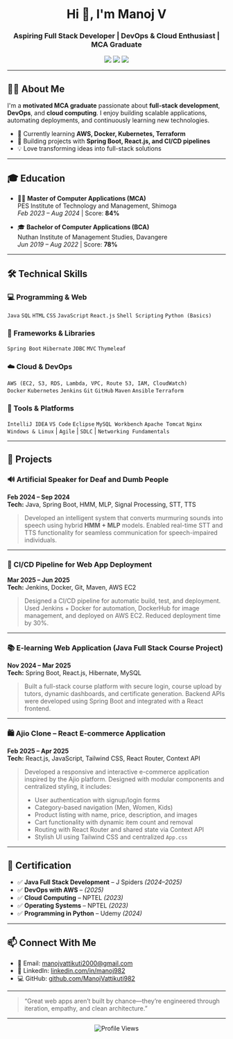 <h1 align="center">Hi 👋, I'm Manoj V</h1>
<h3 align="center">Aspiring Full Stack Developer | DevOps & Cloud Enthusiast | MCA Graduate</h3>

<p align="center">
  <a href="mailto:manojvattikuti2000@gmail.com"><img src="https://img.shields.io/badge/Gmail-red?logo=gmail&logoColor=white" /></a>
  <a href="https://www.linkedin.com/in/manoj982" target="_blank"><img src="https://img.shields.io/badge/LinkedIn-blue?logo=linkedin" /></a>
  <a href="https://github.com/ManojVattikuti982" target="_blank"><img src="https://img.shields.io/badge/GitHub-black?logo=github&logoColor=white" /></a>
</p>

---

## 🧑‍🎓 About Me

I'm a **motivated MCA graduate** passionate about **full-stack development**, **DevOps**, and **cloud computing**. I enjoy building scalable applications, automating deployments, and continuously learning new technologies.

- 🔭 Currently learning **AWS, Docker, Kubernetes, Terraform**
- 🌱 Building projects with **Spring Boot, React.js, and CI/CD pipelines**
- 💡 Love transforming ideas into full-stack solutions

---

## 🎓 Education

- 🧑‍🎓 **Master of Computer Applications (MCA)**  
  PES Institute of Technology and Management, Shimoga  
  *Feb 2023 – Aug 2024* | Score: **84%**

- 🎓 **Bachelor of Computer Applications (BCA)**  
  Nuthan Institute of Management Studies, Davangere  
  *Jun 2019 – Aug 2022* | Score: **78%**
  
---

## 🛠 Technical Skills

### 💻 Programming & Web
`Java` `SQL` `HTML` `CSS` `JavaScript` `React.js` `Shell Scripting` `Python (Basics)`

### 🔧 Frameworks & Libraries
`Spring Boot` `Hibernate` `JDBC` `MVC` `Thymeleaf`

### ☁️ Cloud & DevOps
`AWS (EC2, S3, RDS, Lambda, VPC, Route 53, IAM, CloudWatch)`  
`Docker` `Kubernetes` `Jenkins` `Git` `GitHub` `Maven` `Ansible` `Terraform`

### 🧰 Tools & Platforms
`IntelliJ IDEA` `VS Code` `Eclipse` `MySQL Workbench` `Apache Tomcat` `Nginx`  
`Windows & Linux` | `Agile` | `SDLC` | `Networking Fundamentals`

---

## 💼 Projects

### 🔊 Artificial Speaker for Deaf and Dumb People  
**Feb 2024 – Sep 2024**  
**Tech:** Java, Spring Boot, HMM, MLP, Signal Processing, STT, TTS  
> Developed an intelligent system that converts murmuring sounds into speech using hybrid **HMM + MLP** models. Enabled real-time STT and TTS functionality for seamless communication for speech-impaired individuals.

---

### 🚀 CI/CD Pipeline for Web App Deployment  
**Mar 2025 – Jun 2025**  
**Tech:** Jenkins, Docker, Git, Maven, AWS EC2  
> Designed a CI/CD pipeline for automatic build, test, and deployment. Used Jenkins + Docker for automation, DockerHub for image management, and deployed on AWS EC2. Reduced deployment time by 30%.

---

### 📚 E-learning Web Application (Java Full Stack Course Project)  
**Nov 2024 – Mar 2025**  
**Tech:** Spring Boot, React.js, Hibernate, MySQL  
> Built a full-stack course platform with secure login, course upload by tutors, dynamic dashboards, and certificate generation. Backend APIs were developed using Spring Boot and integrated with a React frontend.

---

### 🛍️ Ajio Clone – React E-commerce Application  
**Feb 2025 – Apr 2025**  
**Tech:** React.js, JavaScript, Tailwind CSS, React Router, Context API  
> Developed a responsive and interactive e-commerce application inspired by the Ajio platform. Designed with modular components and centralized styling, it includes:  
> - User authentication with signup/login forms  
> - Category-based navigation (Men, Women, Kids)  
> - Product listing with name, price, description, and images  
> - Cart functionality with dynamic item count and removal  
> - Routing with React Router and shared state via Context API  
> - Stylish UI using Tailwind CSS and centralized `App.css`

---

## 📜 Certification

- ✅ **Java Full Stack Development** – J Spiders *(2024–2025)*  
- ✅ **DevOps with AWS** – *(2025)*  
- ✅ **Cloud Computing** – NPTEL *(2023)*  
- ✅ **Operating Systems** – NPTEL *(2023)*  
- ✅ **Programming in Python** – Udemy *(2024)*  

---

## 📫 Connect With Me

- 📧 Email: [manojvattikuti2000@gmail.com](mailto:manojvattikuti2000@gmail.com)  
- 🔗 LinkedIn: [linkedin.com/in/manoj982](https://www.linkedin.com/in/manoj982)  
- 💻 GitHub: [github.com/ManojVattikuti982](https://github.com/ManojVattikuti982)

---

> “Great web apps aren’t built by chance—they’re engineered through iteration, empathy, and clean architecture.”

---

<p align="center">
  <img src="https://komarev.com/ghpvc/?username=ManojVattikuti982&label=Profile%20Views&color=blueviolet&style=flat&initial=200" alt="Profile Views" />
</p>
